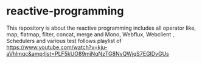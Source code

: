 # reactive-programming
This repository is about  the reactive programming includes all operator like, map, flatmap, filter, concat,  merge and Mono, Webflux, Webclient , Schedulers and various test follows playlist of https://www.youtube.com/watch?v=kju-aVhlmqc&amp;list=PLF5kUO89mjNqNzTG8NvQWjqS7EGlDvGUs
